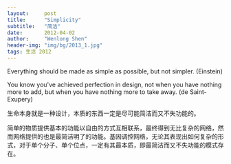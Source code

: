 ```yaml
---
layout:     post
title:      "Simplicity"
subtitle:   "简洁"
date:       2012-04-02
author:     "Wenlong Shen"
header-img: "img/bg/2013_1.jpg"
tags: 生活 2012
---
```


Everything should be made as simple as possible, but not simpler. (Einstein)

You know you've achieved perfection in design, not when you have nothing more to add, but when you have nothing more to take away. (de Saint-Exupery)

生命本身就是一种设计，本质的东西一定是尽可能简洁而又不失功能的。

简单的物质提供基本的功能以自由的方式互相联系，最终得到无比复杂的网络，然而网络提供的也是最简洁明了的功能。基因调控网络，无论其表现出如何复杂的形式，对于单个分子、单个位点，一定有其最本质，即最简洁而又不失功能的模式存在。
